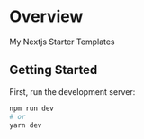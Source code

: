 # Overview

My Nextjs Starter Templates

## Getting Started

First, run the development server:

```bash
npm run dev
# or
yarn dev
```
